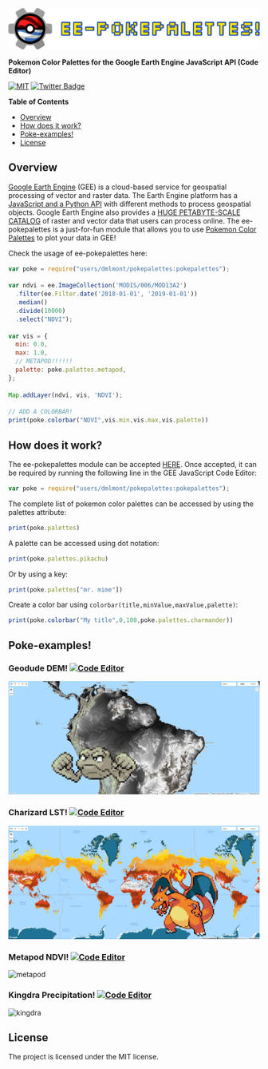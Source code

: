 ![logo](images/pokepalettes-logo.png)

**Pokemon Color Palettes for the Google Earth Engine JavaScript API (Code Editor)**

[![MIT](https://img.shields.io/badge/License-MIT-blue.svg)](https://opensource.org/licenses/MIT)
[![Twitter Badge](https://img.shields.io/twitter/follow/dmlmont?style=social)](https://twitter.com/dmlmont)

**Table of Contents**

- [Overview](#Overview)
- [How does it work?](#How-does-it-work?)
- [Poke-examples!](#Poke-examples!)
- [License](#License)

## Overview

[Google Earth Engine](https://earthengine.google.com/) (GEE) is a cloud-based service for geospatial processing of vector and raster data. The Earth Engine platform has a [JavaScript and a Python API](https://developers.google.com/earth-engine/guides) with different methods to process geospatial objects. Google Earth Engine also provides a [HUGE PETABYTE-SCALE CATALOG](https://developers.google.com/earth-engine/datasets/) of raster and vector data that users can process online. The ee-pokepalettes is a just-for-fun module that allows you to use [Pokemon Color Palettes](https://pokepalettes.com/) to plot your data in GEE!

Check the usage of ee-pokepalettes here:

```javascript
var poke = require("users/dmlmont/pokepalettes:pokepalettes");

var ndvi = ee.ImageCollection('MODIS/006/MOD13A2')
  .filter(ee.Filter.date('2018-01-01', '2019-01-01'))
  .median()
  .divide(10000)
  .select("NDVI");

var vis = {
  min: 0.0,
  max: 1.0,
  // METAPOD!!!!!!
  palette: poke.palettes.metapod,
};

Map.addLayer(ndvi, vis, 'NDVI');

// ADD A COLORBAR!
print(poke.colorbar("NDVI",vis.min,vis.max,vis.palette))
```

## How does it work?

The ee-pokepalettes module can be accepted [HERE](https://code.earthengine.google.com/?accept_repo=users/dmlmont/pokepalettes). Once accepted, it can be required by running the following line in the GEE JavaScript Code Editor:

```javascript
var poke = require("users/dmlmont/pokepalettes:pokepalettes");
```

The complete list of pokemon color palettes can be accessed by using the palettes attribute:

```javascript
print(poke.palettes)
```

A palette can be accessed using dot notation:

```javascript
print(poke.palettes.pikachu)
```

Or by using a key:

```javascript
print(poke.palettes["mr. mime"])
```

Create a color bar using `colorbar(title,minValue,maxValue,palette)`:

```javascript
print(poke.colorbar("My title",0,100,poke.palettes.charmander))
```

## Poke-examples!

### Geodude DEM! [![Code Editor](https://img.shields.io/badge/-Open%20in%20Code%20Editor-white?style=for-the-badge&logo=googleearth)](https://code.earthengine.google.com/da89aa6ffb407b0f80c83edc99ca3b8a)

![geodude](images/geodude.png)

### Charizard LST! [![Code Editor](https://img.shields.io/badge/-Open%20in%20Code%20Editor-white?style=for-the-badge&logo=googleearth)](https://code.earthengine.google.com/fce3bd4518ac99229d4e9dd51911fd9b)

![charizard](images/charizard.png)

### Metapod NDVI! [![Code Editor](https://img.shields.io/badge/-Open%20in%20Code%20Editor-white?style=for-the-badge&logo=googleearth)](https://code.earthengine.google.com/593e7ef08770341e920f4bed8fbcc058)

![metapod](images/metapod.png)

### Kingdra Precipitation! [![Code Editor](https://img.shields.io/badge/-Open%20in%20Code%20Editor-white?style=for-the-badge&logo=googleearth)](https://code.earthengine.google.com/1824d1f55e0b6ab59d66735a3da30e7a)

![kingdra](images/kingdra.png)

## License

The project is licensed under the MIT license.